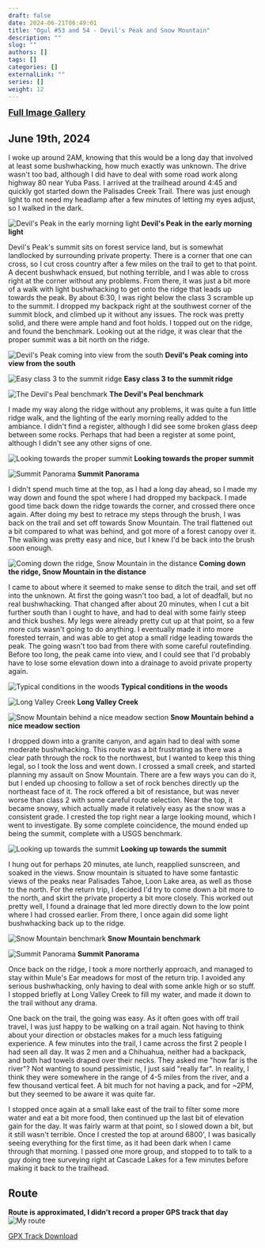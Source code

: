 ```yaml
---
draft: false
date: 2024-06-21T06:49:01
title: "Ogul #53 and 54 - Devil's Peak and Snow Mountain"
description: ""
slug: ""
authors: []
tags: []
categories: []
externalLink: ""
series: []
weight: 12
---
```


<a href="../../galleries/devils-peak-snow-mountain-gallery/"><font size="4"><b>Full Image Gallery</b></font></a>

## June 19th, 2024

I woke up around 2AM, knowing that this would be a long day that involved at least some bushwhacking, how much exactly was unknown. The drive wasn't too bad, although I did have to deal with some road work along highway 80 near Yuba Pass. I arrived at the trailhead around 4:45 and quickly got started down the Palisades Creek Trail. There was just enough light to not need my headlamp after a few minutes of letting my eyes adjust, so I walked in the dark. 

![Devil's Peak in the early morning light](https://s3.us-west-1.wasabisys.com/web-assets/devils-peak-snow-mountain-6-19-24/PXL_20240619_114617259.jpg?classes=shadow)
**Devil's Peak in the early morning light**

Devil's Peak's summit sits on forest service land, but is somewhat landlocked by surrounding private property. There is a corner that one can cross, so I cut cross country after a few miles on the trail to get to that point. A decent bushwhack ensued, but nothing terrible, and I was able to cross right at the corner without any problems. From there, it was just a bit more of a walk with light bushwhacking to get onto the ridge that leads up towards the peak. By about 6:30, I was right below the class 3 scramble up to the summit. I dropped my backpack right at the southwest corner of the summit block, and climbed up it without any issues. The rock was pretty solid, and there were ample hand and foot holds. I topped out on the ridge, and found the benchmark. Looking out at the ridge, it was clear that the proper summit was a bit north on the ridge.

![Devil's Peak coming into view from the south](https://s3.us-west-1.wasabisys.com/web-assets/devils-peak-snow-mountain-6-19-24/PXL_20240619_132217529.jpg?classes=shadow)
**Devil's Peak coming into view from the south**

![Easy class 3 to the summit ridge](https://s3.us-west-1.wasabisys.com/web-assets/devils-peak-snow-mountain-6-19-24/PXL_20240619_133705115.jpg?classes=shadow)
**Easy class 3 to the summit ridge**

![The Devil's Peal benchmark](https://s3.us-west-1.wasabisys.com/web-assets/devils-peak-snow-mountain-6-19-24/PXL_20240619_133925009.jpg?classes=shadow)
**The Devil's Peal benchmark**

I made my way along the ridge without any problems, it was quite a fun little ridge walk, and the lighting of the early morning really added to the ambiance. I didn't find a register, although I did see some broken glass deep between some rocks. Perhaps that had been a register at some point, although I didn't see any other signs of one.

![Looking towards the proper summit](https://s3.us-west-1.wasabisys.com/web-assets/devils-peak-snow-mountain-6-19-24/PXL_20240619_134121200.jpg?classes=shadow)
**Looking towards the proper summit**

![Summit Panorama](https://s3.us-west-1.wasabisys.com/web-assets/devils-peak-snow-mountain-6-19-24/PXL_20240619_134456572.PANO.jpg?classes=shadow)
**Summit Panorama**

I didn't spend much time at the top, as I had a long day ahead, so I made my way down and found the spot where I had dropped my backpack. I made good time back down the ridge towards the corner, and crossed there once again. After doing my best to retrace my steps through the brush, I was back on the trail and set off towards Snow Mountain. The trail flattened out a bit compared to what was behind, and got more of a forest canopy over it. The walking was pretty easy and nice, but I knew I'd be back into the brush soon enough. 

![Coming down the ridge, Snow Mountain in the distance](https://s3.us-west-1.wasabisys.com/web-assets/devils-peak-snow-mountain-6-19-24/PXL_20240619_140326194.jpg?classes=shadow)
**Coming down the ridge, Snow Mountain in the distance**

I came to about where it seemed to make sense to ditch the trail, and set off into the unknown. At first the going wasn't too bad, a lot of deadfall, but no real bushwhacking. That changed after about 20 minutes, when I cut a bit further south than I ought to have, and had to deal with some fairly steep and thick bushes. My legs were already pretty cut up at that point, so a few more cuts wasn't going to do anything. I eventually made it into more forested terrain, and was able to get atop a small ridge leading towards the peak. The going wasn't too bad from there with some careful routefinding. Before too long, the peak came into view, and I could see that I'd probably have to lose some elevation down into a drainage to avoid private property again. 

![Typical conditions in the woods](https://s3.us-west-1.wasabisys.com/web-assets/devils-peak-snow-mountain-6-19-24/PXL_20240619_154011986.MP.jpg?classes=shadow)
**Typical conditions in the woods**

![Long Valley Creek](https://s3.us-west-1.wasabisys.com/web-assets/devils-peak-snow-mountain-6-19-24/PXL_20240619_155900393.jpg?classes=shadow)
**Long Valley Creek**

![Snow Mountain behind a nice meadow section](https://s3.us-west-1.wasabisys.com/web-assets/devils-peak-snow-mountain-6-19-24/PXL_20240619_163653068.jpg?classes=shadow)
**Snow Mountain behind a nice meadow section**

I dropped down into a granite canyon, and again had to deal with some moderate bushwhacking. This route was a bit frustrating as there was a clear path through the rock to the northwest, but I wanted to keep this thing legal, so I took the loss and went down. I crossed a small creek, and started planning my assault on Snow Mountain. There are a few ways you can do it, but I ended up choosing to follow a set of rock benches directly up the northeast face of it. The rock offered a bit of resistance, but was never worse than class 2 with some careful route selection. Near the top, it became snowy, which actually made it relatively easy as the snow was a consistent grade. I crested the top right near a large looking mound, which I went to investigate. By some complete coincidence, the mound ended up being the summit, complete with a USGS benchmark. 

![Looking up towards the summit](https://s3.us-west-1.wasabisys.com/web-assets/devils-peak-snow-mountain-6-19-24/PXL_20240619_173221834.MP.jpg?classes=shadow)
**Looking up towards the summit**

I hung out for perhaps 20 minutes, ate lunch, reapplied sunscreen, and soaked in the views. Snow mountain is situated to have some fantastic views of the peaks near Palisades Tahoe, Loon Lake area, as well as those to the north. For the return trip, I decided I'd try to come down a bit more to the north, and skirt the private property a bit more closely. This worked out pretty well, I found a drainage that led more directly down to the low point where I had crossed earlier. From there, I once again did some light bushwhacking back up to the ridge.

![Snow Mountain benchmark](https://s3.us-west-1.wasabisys.com/web-assets/devils-peak-snow-mountain-6-19-24/PXL_20240619_175244674.jpg?classes=shadow)
**Snow Mountain benchmark**

![Summit Panorama](https://s3.us-west-1.wasabisys.com/web-assets/devils-peak-snow-mountain-6-19-24/PXL_20240619_175322878.PANO.jpg?classes=shadow)
**Summit Panorama**

Once back on the ridge, I took a more northerly approach, and managed to stay within Mule's Ear meadows for most of the return trip. I avoided any serious bushwhacking, only having to deal with some ankle high or so stuff. I stopped briefly at Long Valley Creek to fill my water, and made it down to the trail without any drama.

One back on the trail, the going was easy. As it often goes with off trail travel, I was just happy to be walking on a trail again. Not having to think about your direction or obstacles makes for a much less fatiguing experience. A few minutes into the trail, I came across the first 2 people I had seen all day. It was 2 men and a Chihuahua, neither had a backpack, and both had towels draped over their necks. They asked me "how far is the river"? Not wanting to sound pessimistic, I just said "really far". In reality, I think they were somewhere in the range of 4-5 miles from the river, and a few thousand vertical feet. A bit much for not having a pack, and for ~2PM, but they seemed to be aware it was quite far. 

I stopped once again at a small lake east of the trail to filter some more water and eat a bit more food, then continued up the last bit of elevation gain for the day. It was fairly warm at that point, so I slowed down a bit, but it still wasn't terrible. Once I crested the top at around 6800', I was basically seeing everything for the first time, as it had been dark when I came through that morning. I passed one more group, and stopped to to talk to a guy doing tree surveying right at Cascade Lakes for a few minutes before making it back to the trailhead.
## Route
**Route is approximated, I didn't record a proper GPS track that day**
![My route](https://s3.us-west-1.wasabisys.com/web-assets/devils-peak-snow-mountain-6-19-24/devils-peak-snow-mountain_route.jpg?classes=shadow)

[GPX Track Download](https://s3.us-west-1.wasabisys.com/web-assets/devils-peak-snow-mountain-6-19-24/devils-peak-snow-mountain_route_route.gpx)